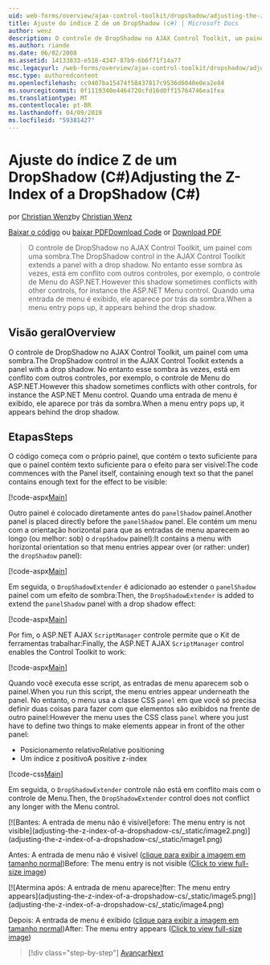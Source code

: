 ```yaml
---
uid: web-forms/overview/ajax-control-toolkit/dropshadow/adjusting-the-z-index-of-a-dropshadow-cs
title: Ajuste do índice Z de um DropShadow (c#) | Microsoft Docs
author: wenz
description: O controle de DropShadow no AJAX Control Toolkit, um painel com uma sombra. No entanto esse sombra às vezes, está em conflito com outros controles, para insta...
ms.author: riande
ms.date: 06/02/2008
ms.assetid: 14133833-e518-4347-87b9-6b6f71f14a77
msc.legacyurl: /web-forms/overview/ajax-control-toolkit/dropshadow/adjusting-the-z-index-of-a-dropshadow-cs
msc.type: authoredcontent
ms.openlocfilehash: cc9407ba15474f58437817c9536d6040e0ea2e84
ms.sourcegitcommit: 0f1119340e4464720cfd16d0ff15764746ea1fea
ms.translationtype: MT
ms.contentlocale: pt-BR
ms.lasthandoff: 04/09/2019
ms.locfileid: "59381427"
---
```

# <a name="adjusting-the-z-index-of-a-dropshadow-c"></a><span data-ttu-id="484f2-104">Ajuste do índice Z de um DropShadow (C#)</span><span class="sxs-lookup"><span data-stu-id="484f2-104">Adjusting the Z-Index of a DropShadow (C#)</span></span>

<span data-ttu-id="484f2-105">por [Christian Wenz](https://github.com/wenz)</span><span class="sxs-lookup"><span data-stu-id="484f2-105">by [Christian Wenz](https://github.com/wenz)</span></span>

<span data-ttu-id="484f2-106">[Baixar o código](http://download.microsoft.com/download/5/1/6/51652a81-500b-4f6b-88d3-617103e7941e/DropShadow1.cs.zip) ou [baixar PDF](http://download.microsoft.com/download/b/6/a/b6ae89ee-df69-4c87-9bfb-ad1eb2b23373/dropshadow1CS.pdf)</span><span class="sxs-lookup"><span data-stu-id="484f2-106">[Download Code](http://download.microsoft.com/download/5/1/6/51652a81-500b-4f6b-88d3-617103e7941e/DropShadow1.cs.zip) or [Download PDF](http://download.microsoft.com/download/b/6/a/b6ae89ee-df69-4c87-9bfb-ad1eb2b23373/dropshadow1CS.pdf)</span></span>

> <span data-ttu-id="484f2-107">O controle de DropShadow no AJAX Control Toolkit, um painel com uma sombra.</span><span class="sxs-lookup"><span data-stu-id="484f2-107">The DropShadow control in the AJAX Control Toolkit extends a panel with a drop shadow.</span></span> <span data-ttu-id="484f2-108">No entanto esse sombra às vezes, está em conflito com outros controles, por exemplo, o controle de Menu do ASP.NET.</span><span class="sxs-lookup"><span data-stu-id="484f2-108">However this shadow sometimes conflicts with other controls, for instance the ASP.NET Menu control.</span></span> <span data-ttu-id="484f2-109">Quando uma entrada de menu é exibido, ele aparece por trás da sombra.</span><span class="sxs-lookup"><span data-stu-id="484f2-109">When a menu entry pops up, it appears behind the drop shadow.</span></span>


## <a name="overview"></a><span data-ttu-id="484f2-110">Visão geral</span><span class="sxs-lookup"><span data-stu-id="484f2-110">Overview</span></span>

<span data-ttu-id="484f2-111">O controle de DropShadow no AJAX Control Toolkit, um painel com uma sombra.</span><span class="sxs-lookup"><span data-stu-id="484f2-111">The DropShadow control in the AJAX Control Toolkit extends a panel with a drop shadow.</span></span> <span data-ttu-id="484f2-112">No entanto esse sombra às vezes, está em conflito com outros controles, por exemplo, o controle de Menu do ASP.NET.</span><span class="sxs-lookup"><span data-stu-id="484f2-112">However this shadow sometimes conflicts with other controls, for instance the ASP.NET Menu control.</span></span> <span data-ttu-id="484f2-113">Quando uma entrada de menu é exibido, ele aparece por trás da sombra.</span><span class="sxs-lookup"><span data-stu-id="484f2-113">When a menu entry pops up, it appears behind the drop shadow.</span></span>

## <a name="steps"></a><span data-ttu-id="484f2-114">Etapas</span><span class="sxs-lookup"><span data-stu-id="484f2-114">Steps</span></span>

<span data-ttu-id="484f2-115">O código começa com o próprio painel, que contém o texto suficiente para que o painel contém texto suficiente para o efeito para ser visível:</span><span class="sxs-lookup"><span data-stu-id="484f2-115">The code commences with the Panel itself, containing enough text so that the panel contains enough text for the effect to be visible:</span></span>

[!code-aspx[Main](adjusting-the-z-index-of-a-dropshadow-cs/samples/sample1.aspx)]

<span data-ttu-id="484f2-116">Outro painel é colocado diretamente antes do `panelShadow` painel.</span><span class="sxs-lookup"><span data-stu-id="484f2-116">Another panel is placed directly before the `panelShadow` panel.</span></span> <span data-ttu-id="484f2-117">Ele contém um menu com a orientação horizontal para que as entradas de menu aparecem ao longo (ou melhor: sob) o `dropShadow` painel):</span><span class="sxs-lookup"><span data-stu-id="484f2-117">It contains a menu with horizontal orientation so that menu entries appear over (or rather: under) the `dropShadow` panel):</span></span>

[!code-aspx[Main](adjusting-the-z-index-of-a-dropshadow-cs/samples/sample2.aspx)]

<span data-ttu-id="484f2-118">Em seguida, o `DropShadowExtender` é adicionado ao estender o `panelShadow` painel com um efeito de sombra:</span><span class="sxs-lookup"><span data-stu-id="484f2-118">Then, the `DropShadowExtender` is added to extend the `panelShadow` panel with a drop shadow effect:</span></span>

[!code-aspx[Main](adjusting-the-z-index-of-a-dropshadow-cs/samples/sample3.aspx)]

<span data-ttu-id="484f2-119">Por fim, o ASP.NET AJAX `ScriptManager` controle permite que o Kit de ferramentas trabalhar:</span><span class="sxs-lookup"><span data-stu-id="484f2-119">Finally, the ASP.NET AJAX `ScriptManager` control enables the Control Toolkit to work:</span></span>

[!code-aspx[Main](adjusting-the-z-index-of-a-dropshadow-cs/samples/sample4.aspx)]

<span data-ttu-id="484f2-120">Quando você executa esse script, as entradas de menu aparecem sob o painel.</span><span class="sxs-lookup"><span data-stu-id="484f2-120">When you run this script, the menu entries appear underneath the panel.</span></span> <span data-ttu-id="484f2-121">No entanto, o menu usa a classe CSS `panel` em que você só precisa definir duas coisas para fazer com que elementos são exibidos na frente de outro painel:</span><span class="sxs-lookup"><span data-stu-id="484f2-121">However the menu uses the CSS class `panel` where you just have to define two things to make elements appear in front of the other panel:</span></span>

- <span data-ttu-id="484f2-122">Posicionamento relativo</span><span class="sxs-lookup"><span data-stu-id="484f2-122">Relative positioning</span></span>
- <span data-ttu-id="484f2-123">Um índice z positivo</span><span class="sxs-lookup"><span data-stu-id="484f2-123">A positive z-index</span></span>

[!code-css[Main](adjusting-the-z-index-of-a-dropshadow-cs/samples/sample5.css)]

<span data-ttu-id="484f2-124">Em seguida, o `DropShadowExtender` controle não está em conflito mais com o controle de Menu.</span><span class="sxs-lookup"><span data-stu-id="484f2-124">Then, the `DropShadowExtender` control does not conflict any longer with the Menu control.</span></span>


[![B<span data-ttu-id="484f2-125">antes: A entrada de menu não é visível]</span><span class="sxs-lookup"><span data-stu-id="484f2-125">efore: The menu entry is not visible]</span></span>(adjusting-the-z-index-of-a-dropshadow-cs/_static/image2.png)](adjusting-the-z-index-of-a-dropshadow-cs/_static/image1.png)

<span data-ttu-id="484f2-126">Antes: A entrada de menu não é visível ([clique para exibir a imagem em tamanho normal](adjusting-the-z-index-of-a-dropshadow-cs/_static/image3.png))</span><span class="sxs-lookup"><span data-stu-id="484f2-126">Before: The menu entry is not visible ([Click to view full-size image](adjusting-the-z-index-of-a-dropshadow-cs/_static/image3.png))</span></span>


[![A<span data-ttu-id="484f2-127">termina após: A entrada de menu aparece]</span><span class="sxs-lookup"><span data-stu-id="484f2-127">fter: The menu entry appears]</span></span>(adjusting-the-z-index-of-a-dropshadow-cs/_static/image5.png)](adjusting-the-z-index-of-a-dropshadow-cs/_static/image4.png)

<span data-ttu-id="484f2-128">Depois: A entrada de menu é exibido ([clique para exibir a imagem em tamanho normal](adjusting-the-z-index-of-a-dropshadow-cs/_static/image6.png))</span><span class="sxs-lookup"><span data-stu-id="484f2-128">After: The menu entry appears ([Click to view full-size image](adjusting-the-z-index-of-a-dropshadow-cs/_static/image6.png))</span></span>

> [!div class="step-by-step"]
> [<span data-ttu-id="484f2-129">Avançar</span><span class="sxs-lookup"><span data-stu-id="484f2-129">Next</span></span>](manipulating-dropshadow-properties-from-client-code-cs.md)
